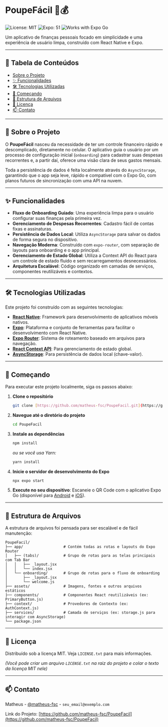 # PoupeFácil 🐷💰

![License: MIT](https://img.shields.io/badge/License-MIT-green.svg)
![Expo: 51](https://img.shields.io/badge/Expo-~51-blueviolet.svg)
![Works with Expo Go](https://img.shields.io/badge/Runs%20with%20Expo%20Go-✅-white.svg)

Um aplicativo de finanças pessoais focado em simplicidade e uma experiência de usuário limpa, construído com React Native e Expo.

---

## 📖 Tabela de Conteúdos

* [Sobre o Projeto](#-sobre-o-projeto)
* [✨ Funcionalidades](#-funcionalidades)
* [🛠️ Tecnologias Utilizadas](#-tecnologias-utilizadas)
* [🚀 Começando](#-começando)
* [📁 Estrutura de Arquivos](#-estrutura-de-arquivos)
* [📜 Licença](#-licença)
* [📫 Contato](#-contato)

---

## 🎯 Sobre o Projeto

O **PoupeFácil** nasceu da necessidade de ter um controle financeiro rápido e descomplicado, diretamente no celular. O aplicativo guia o usuário por um processo de configuração inicial (`onboarding`) para cadastrar suas despesas recorrentes e, a partir daí, oferece uma visão clara de seus gastos mensais.

Toda a persistência de dados é feita localmente através do `AsyncStorage`, garantindo que o app seja leve, rápido e compatível com o Expo Go, com planos futuros de sincronização com uma API na nuvem.

---

## ✨ Funcionalidades

- **Fluxo de Onboarding Guiado**: Uma experiência limpa para o usuário configurar suas finanças pela primeira vez.
- **Gerenciamento de Despesas Recorrentes**: Cadastro fácil de contas fixas e assinaturas.
- **Persistência de Dados Local**: Utiliza `AsyncStorage` para salvar os dados de forma segura no dispositivo.
- **Navegação Moderna**: Construído com `expo-router`, com separação de layouts para onboarding e o app principal.
- **Gerenciamento de Estado Global**: Utiliza a Context API do React para um controle de estado fluido e sem recarregamentos desnecessários.
- **Arquitetura Escalável**: Código organizado em camadas de serviços, componentes reutilizáveis e contextos.

---

## 🛠️ Tecnologias Utilizadas

Este projeto foi construído com as seguintes tecnologias:

* **[React Native](https://reactnative.dev/)**: Framework para desenvolvimento de aplicativos móveis nativos.
* **[Expo](https://expo.dev/)**: Plataforma e conjunto de ferramentas para facilitar o desenvolvimento com React Native.
* **[Expo Router](https://docs.expo.dev/router/introduction/)**: Sistema de roteamento baseado em arquivos para navegação.
* **[React Context API](https://react.dev/learn/passing-data-deeply-with-context)**: Para gerenciamento de estado global.
* **[AsyncStorage](https://react-native-async-storage.github.io/async-storage/)**: Para persistência de dados local (chave-valor).

---

## 🚀 Começando

Para executar este projeto localmente, siga os passos abaixo:

1.  **Clone o repositório**
    ```bash
    git clone [https://github.com/matheus-fsc/PoupeFacil.git](https://github.com/matheus-fsc/PoupeFacil.git)
    ```
2.  **Navegue até o diretório do projeto**
    ```bash
    cd PoupeFacil
    ```
3.  **Instale as dependências**
    ```bash
    npm install
    ```
    _ou se você usa Yarn:_
    ```bash
    yarn install
    ```
4.  **Inicie o servidor de desenvolvimento do Expo**
    ```bash
    npx expo start
    ```
5.  **Execute no seu dispositivo**: Escaneie o QR Code com o aplicativo Expo Go (disponível para [Android](https://play.google.com/store/apps/details?id=host.exp.exponent) e [iOS](https://apps.apple.com/us/app/expo-go/id982107779)).

---

## 📁 Estrutura de Arquivos

A estrutura de arquivos foi pensada para ser escalável e de fácil manutenção:

```
PoupeFacil/
├── app/                  # Contém todas as rotas e layouts do Expo Router
│   ├── (tabs)/           # Grupo de rotas para as telas principais com Tab Bar
│   │   ├── _layout.jsx
│   │   └── index.jsx
│   └── onboarding/       # Grupo de rotas para o fluxo de onboarding
│       ├── _layout.jsx
│       └── welcome.js
├── assets/               # Imagens, fontes e outros arquivos estáticos
├── components/           # Componentes React reutilizáveis (ex: PrimaryButton.js)
├── context/              # Provedores de Contexto (ex: AuthContext.js)
├── services/             # Camada de serviços (ex: storage.js para interagir com AsyncStorage)
└── package.json
```

---

## 📜 Licença

Distribuído sob a licença MIT. Veja `LICENSE.txt` para mais informações.

*(Você pode criar um arquivo `LICENSE.txt` na raiz do projeto e colar o texto da licença MIT nele)*

---

## 📫 Contato

Matheus - [@matheus-fsc](https://github.com/matheus-fsc) - `seu_email@exemplo.com`

Link do Projeto: [https://github.com/matheus-fsc/PoupeFacil](https://github.com/matheus-fsc/PoupeFacil)
